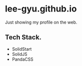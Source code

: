 # lee-gyu.github.io

Just showing my profile on the web.

## Tech Stack.

- SolidStart
- SolidJS
- PandaCSS
